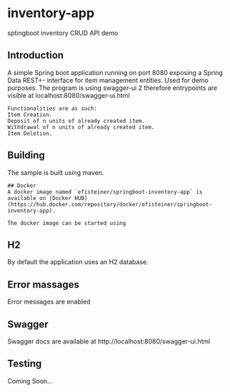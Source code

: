 # inventory-app
sptingboot inventory CRUD API demo

## Introduction

A simple Spring boot application running on port 8080 exposing a Spring Data REST+- interface for item management entities. Used for demo purposes.
The program is using swagger-ui 2 therefore entrypoints are visible at localhost:8080/swagger-ui.html
```
Functionalities are as such:
Item Creation.
Deposit of n units of already created item.
Withdrawal of n units of already created item.
Item Deletion.

```
## Building
The sample is built using maven. 
```
## Docker
A docker image named `efisteiner/springboot-inventory-app` is available on [Docker HUB](https://hub.docker.com/repository/docker/efisteiner/springboot-inventory-app).

The docker image can be started using

```
## H2
By default the application uses an H2 database.

## Error massages
Error messages are enabled 

## Swagger
Swagger docs are available at http://localhost:8080/swagger-ui.html


## Testing
Coming Soon...
